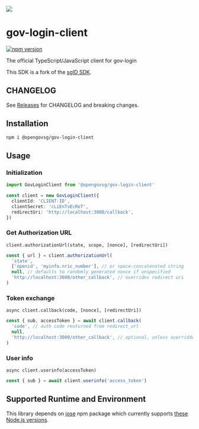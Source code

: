 ![](sgid-logo.png)

# gov-login-client

[![npm version](https://badge.fury.io/js/@opengovsg%2Fsgid-client.svg)](https://badge.fury.io/js/@opengovsg%2Fgov-login-client)

The official TypeScript/JavaScript client for gov-login

This SDK is a fork of the [sgID SDK](https://github.com/opengovsg/sgid-client).

## CHANGELOG

See [Releases](https://github.com/opengovsg/gov-login-client/releases) for CHANGELOG and breaking changes.

## Installation

```bash
npm i @opengovsg/gov-login-client
```

## Usage

### Initialization

```typescript
import GovLoginClient from '@opengovsg/gov-login-client'

const client = new GovLoginClient({
  clientId: 'CLIENT-ID',
  clientSecret: 'cLiEnTsEcReT',
  redirectUri: 'http://localhost:3000/callback',
})
```

### Get Authorization URL

`client.authorizationUrl(state, scope, [nonce], [redirectUri])`

```typescript
const { url } = client.authorizationUrl(
  'state',
  ['openid', 'myinfo.nric_number'], // or space-concatenated string
  null, // defaults to randomly generated nonce if unspecified
  'http://localhost:3000/other_callback', // overrides redirect uri
)
```

### Token exchange

`async client.callback(code, [nonce], [redirectUri])`

```typescript
const { sub, accessToken } = await client.callback(
  'code', // auth code reuturned from redirect_url
  null,
  'http://localhost:3000/other_callback', // optional, unless overridden
)
```

### User info

`async client.userinfo(accessToken)`

```typescript
const { sub } = await client.userinfo('access_token')
```

## Supported Runtime and Environment

This library depends on [jose](https://www.npmjs.com/package/jose) npm package which currently supports [these Node.js versions](https://github.com/panva/jose/issues/262).
